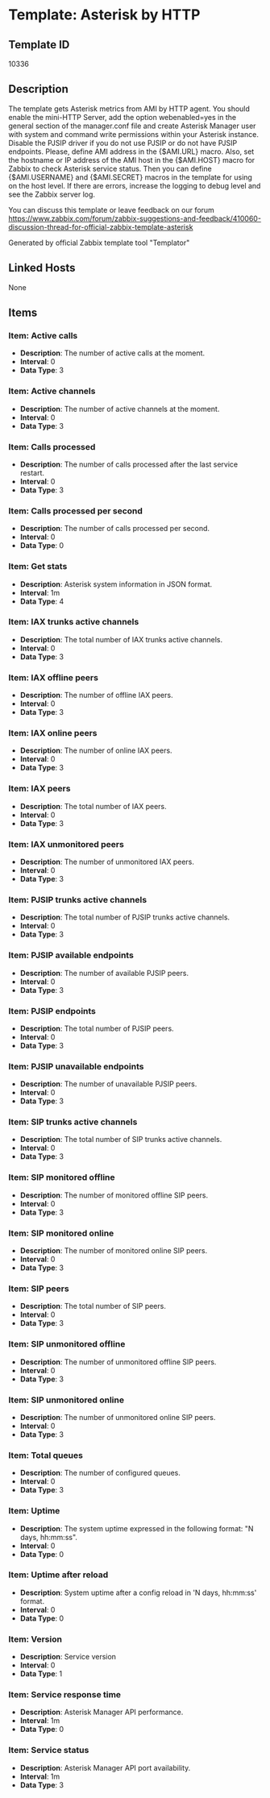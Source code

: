 # Template: Asterisk by HTTP

## Template ID
10336

## Description
The template gets Asterisk metrics from AMI by HTTP agent.
You should enable the mini-HTTP Server, add the option webenabled=yes in the general section of the manager.conf file and create Asterisk Manager user with system and command write permissions within your Asterisk instance.
Disable the PJSIP driver if you do not use PJSIP or do not have PJSIP endpoints.
Please, define AMI address in the {$AMI.URL} macro. Also, set the hostname or IP address of the AMI host in the {$AMI.HOST} macro for Zabbix to check Asterisk service status.
Then you can define {$AMI.USERNAME} and {$AMI.SECRET} macros in the template for using on the host level.
If there are errors, increase the logging to debug level and see the Zabbix server log.

You can discuss this template or leave feedback on our forum https://www.zabbix.com/forum/zabbix-suggestions-and-feedback/410060-discussion-thread-for-official-zabbix-template-asterisk

Generated by official Zabbix template tool "Templator"

## Linked Hosts
None

## Items

### Item: Active calls
- **Description**: The number of active calls at the moment.
- **Interval**: 0
- **Data Type**: 3

### Item: Active channels
- **Description**: The number of active channels at the moment.
- **Interval**: 0
- **Data Type**: 3

### Item: Calls processed
- **Description**: The number of calls processed after the last service restart.
- **Interval**: 0
- **Data Type**: 3

### Item: Calls processed per second
- **Description**: The number of calls processed per second.
- **Interval**: 0
- **Data Type**: 0

### Item: Get stats
- **Description**: Asterisk system information in JSON format.
- **Interval**: 1m
- **Data Type**: 4

### Item: IAX trunks active channels
- **Description**: The total number of IAX trunks active channels.
- **Interval**: 0
- **Data Type**: 3

### Item: IAX offline peers
- **Description**: The number of offline IAX peers.
- **Interval**: 0
- **Data Type**: 3

### Item: IAX online peers
- **Description**: The number of online IAX peers.
- **Interval**: 0
- **Data Type**: 3

### Item: IAX peers
- **Description**: The total number of IAX peers.
- **Interval**: 0
- **Data Type**: 3

### Item: IAX unmonitored peers
- **Description**: The number of unmonitored IAX peers.
- **Interval**: 0
- **Data Type**: 3

### Item: PJSIP trunks active channels
- **Description**: The total number of PJSIP trunks active channels.
- **Interval**: 0
- **Data Type**: 3

### Item: PJSIP available endpoints
- **Description**: The number of available PJSIP peers.
- **Interval**: 0
- **Data Type**: 3

### Item: PJSIP endpoints
- **Description**: The total number of PJSIP peers.
- **Interval**: 0
- **Data Type**: 3

### Item: PJSIP unavailable endpoints
- **Description**: The number of unavailable PJSIP peers.
- **Interval**: 0
- **Data Type**: 3

### Item: SIP trunks active channels
- **Description**: The total number of SIP trunks active channels.
- **Interval**: 0
- **Data Type**: 3

### Item: SIP monitored offline
- **Description**: The number of monitored offline SIP peers.
- **Interval**: 0
- **Data Type**: 3

### Item: SIP monitored online
- **Description**: The number of monitored online SIP peers.
- **Interval**: 0
- **Data Type**: 3

### Item: SIP peers
- **Description**: The total number of SIP peers.
- **Interval**: 0
- **Data Type**: 3

### Item: SIP unmonitored offline
- **Description**: The number of unmonitored offline SIP peers.
- **Interval**: 0
- **Data Type**: 3

### Item: SIP unmonitored online
- **Description**: The number of unmonitored online SIP peers.
- **Interval**: 0
- **Data Type**: 3

### Item: Total queues
- **Description**: The number of configured queues.
- **Interval**: 0
- **Data Type**: 3

### Item: Uptime
- **Description**: The system uptime expressed in the following format: "N days, hh:mm:ss".
- **Interval**: 0
- **Data Type**: 0

### Item: Uptime after reload
- **Description**: System uptime after a config reload in 'N days, hh:mm:ss' format.
- **Interval**: 0
- **Data Type**: 0

### Item: Version
- **Description**: Service version
- **Interval**: 0
- **Data Type**: 1

### Item: Service response time
- **Description**: Asterisk Manager API performance.
- **Interval**: 1m
- **Data Type**: 0

### Item: Service status
- **Description**: Asterisk Manager API port availability.
- **Interval**: 1m
- **Data Type**: 3

